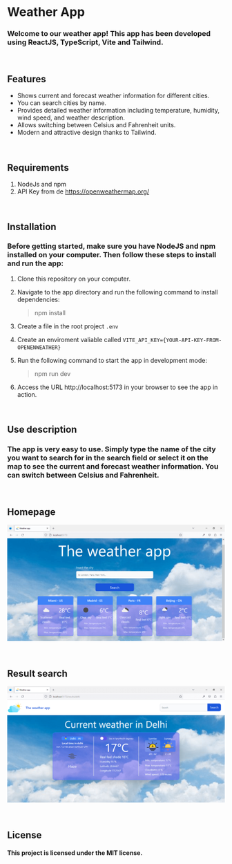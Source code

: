 # Weather App
### Welcome to our weather app! This app has been developed using ReactJS, TypeScript, Vite and Tailwind.

&nbsp;
## Features 
- Shows current and forecast weather information for different cities.
- You can search cities by name.
- Provides detailed weather information including temperature, humidity, wind speed, and weather description.
- Allows switching between Celsius and Fahrenheit units.
- Modern and attractive design thanks to Tailwind.

&nbsp;
## Requirements
1. NodeJs and npm
2. API Key from de https://openweathermap.org/ 

&nbsp;
## Installation
### Before getting started, make sure you have NodeJS and npm installed on your computer. Then follow these steps to install and run the app:

1. Clone this repository on your computer.

1. Navigate to the app directory and run the following command to install dependencies:
    > npm install

1. Create a file in the root project ``.env``

1. Create an enviroment valiable called ``VITE_API_KEY={YOUR-API-KEY-FROM-OPENENWEATHER}``

1. Run the following command to start the app in development mode:   
    > npm run dev

1. Access the URL http://localhost:5173 in your browser to see the app in action.

&nbsp;
## Use description 
### The app is very easy to use. Simply type the name of the city you want to search for in the search field or select it on the map to see the current and forecast weather information. You can switch between Celsius and Fahrenheit.

&nbsp;
## Homepage
![Alt text](homepage.png "a title")

&nbsp;
## Result search
![Alt text](showresults.png "a title")

&nbsp;
## License
#### This project is licensed under the MIT license.
